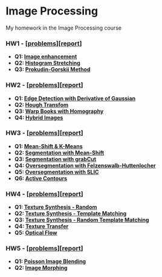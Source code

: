 # Image Processing
My homework in the Image Processing course

### HW1 - [[problems](HW1/hw1.pdf)][[report](HW1/report.pdf)]
- **Q1: [Image enhancement](HW1/f01.py)**
- **Q2: [Histogram Stretching](HW1/f02.py)**
- **Q3: [Prokudin-Gorskii Method](HW1/f03.py)**

### HW2 - [[problems](HW2/hw2.pdf)][[report](HW2/report.pdf)]
- **Q1: [Edge Detection with Derivative of Gaussian](HW2/Q1.py)**
- **Q2: [Hough Transfom](HW2/Q2.py)**
- **Q3: [Warp Books with Homography](HW2/Q3.py)**
- **Q4: [Hybrid Images](HW2/Q4.py)**

### HW3 - [[problems](HW3/hw3.pdf)][[report](HW3/report.pdf)]
- **Q1: [Mean-Shift & K-Means](HW3/Q1.py)**
- **Q2: [Segmentation with Mean-Shift](HW3/Q2.py)**
- **Q3: [Segmentation with grabCut](HW3/Q3.py)**
- **Q4: [Oversegmentation with Felzenswalb-Huttenlocher](HW3/Q4.py)**
- **Q5: [Oversegmentation with SLIC](HW3/Q5.py)**
- **Q6: [Active Contours](HW3/Q6.py)**

### HW4 - [[problems](HW4/hw4.pdf)][[report](HW4/report.pdf)]
- **Q1: [Texture Synthesis - Random](HW4/Q1.py)**
- **Q2: [Texture Synthesis - Template Matching](HW4/Q2.py)**
- **Q3: [Texture Synthesis - Random Template Matching](HW4/Q3.py)**
- **Q4: [Texture Transfer](HW3/Q4.py)**
- **Q5: [Optical Flow](HW3/Q5.py)**

### HW5 - [[problems](HW5/hw5.pdf)][[report](HW5/report.pdf)]
- **Q1: [Poisson Image Blending](HW5/Q1.py)**
- **Q2: [Image Morphing](HW4/Q2.py)**


